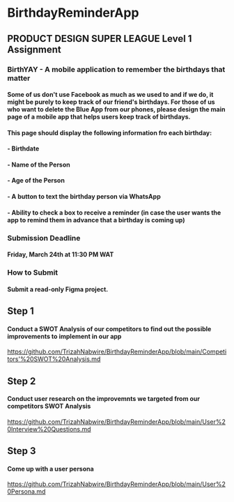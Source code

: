 # BirthdayReminderApp
## PRODUCT DESIGN SUPER LEAGUE Level 1 Assignment
### BirthYAY - A mobile application to remember the birthdays that matter
#### Some of us don't use Facebook as much as we used to and if we do, it might be purely to keep track of our friend's birthdays. For those of us who want to delete the Blue App from our phones, please design the main page of a mobile app that helps users keep track of birthdays.

#### This page should display the following information fro each birthday:
#### - Birthdate
#### - Name of the Person
#### - Age of the Person
#### - A button to text the birthday person via WhatsApp
#### - Ability to check a box to receive a reminder (in case the user wants the app to remind them in advance that a birthday is coming up)

### Submission Deadline 
#### Friday, March 24th at 11:30 PM WAT

### How to Submit
#### Submit a read-only Figma project.


## Step 1
#### Conduct a SWOT Analysis of our competitors to find out the possible improvements to implement in our app
https://github.com/TrizahNabwire/BirthdayReminderApp/blob/main/Competitors'%20SWOT%20Analysis.md


## Step 2
#### Conduct user research on the improvemnts we targeted from our competitors SWOT Analysis
https://github.com/TrizahNabwire/BirthdayReminderApp/blob/main/User%20Interview%20Questions.md

## Step 3
#### Come up with a user persona
https://github.com/TrizahNabwire/BirthdayReminderApp/blob/main/User%20Persona.md


